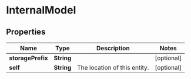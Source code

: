 # InternalModel

## Properties
Name | Type | Description | Notes
------------ | ------------- | ------------- | -------------
**storagePrefix** | **String** |  |  [optional]
**self** | **String** | The location of this entity. |  [optional]
